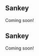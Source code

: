 <!-- --8<-- [start:usage] -->
## Sankey
Coming soon!
<!-- ### Simple
=== "dx"

    ```python
    dx.sankey(df, ...)
    ```
    ![](../screenshots/plotting_sankey_simple1.png)

=== "pd.options.plotting.backend = 'dx'"

    !!! info "Make sure you [enable `dx` as a pandas plotting backend](../plotting/overview.md#enabling-pandas-plotting-backend) first."

    ```python
    df.plot(kind='sankey', x='keyword_column', y='integer_column')
    ```
    ![](../screenshots/plotting_sankey_simple1_pd.png)

### Customized

=== "dx"

    ```python
    dx.sankey(
        df, 
        ...
    )
    ```
    ![](../screenshots/plotting_sankey_custom1.png)

=== "pd.options.plotting.backend = 'dx'"

    !!! info "Make sure you [enable `dx` as a pandas plotting backend](../plotting/overview.md#enabling-pandas-plotting-backend) first."

    ```python
    df.plot(
        kind='sankey',
        ...
    )
    ```
    ![](../screenshots/plotting_sankey_custom1_pd.png) -->

<!-- --8<-- [end:usage] -->

<!-- --8<-- [start:ref] -->
## Sankey
Coming soon!
<!-- ::: src.dx.plotting.dex.sankey -->
<!-- --8<-- [end:ref] -->